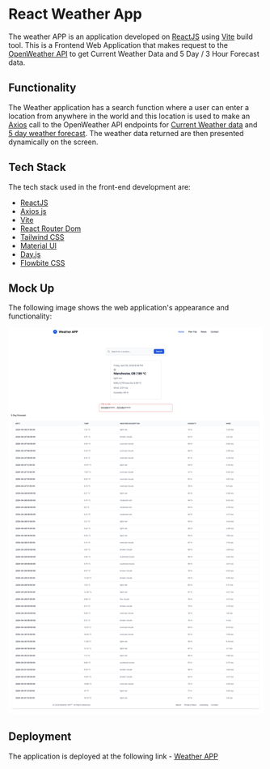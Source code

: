 # React Weather App
The weather APP is an application developed on [ReactJS](https://react.dev/) using [Vite](https://vitejs.dev/guide/) build tool. This is a Frontend Web Application that makes request to the [OpenWeather API](https://openweathermap.org/api) to get Current Weather Data and 5 Day / 3 Hour Forecast data.

## Functionality
The Weather application has a search function where a user can enter a location from anywhere in the world and this location is used to make an [Axios](https://axios-http.com/docs/intro) call to the OpenWeather API endpoints for [Current Weather data](https://openweathermap.org/current) and [5 day weather forecast](https://openweathermap.org/forecast5). The weather data returned are then presented dynamically on the screen.

## Tech Stack
The tech stack used in the front-end development are:

* [ReactJS](https://react.dev/)
* [Axios js](https://axios-http.com/docs/intro)
* [Vite](https://vitejs.dev/guide/)
* [React Router Dom](https://reactrouter.com/en/main)
* [Tailwind CSS](https://tailwindui.com/documentation)
* [Material UI](https://mui.com/material-ui/getting-started/)
* [Day.js](https://day.js.org/en/)
* [Flowbite CSS](https://flowbite.com/docs/getting-started/quickstart/)

## Mock Up
The following image shows the web application's appearance and functionality:

![Mock Up](./public/WeatherMockUp.png)

## Deployment
The application is deployed at the following link - [Weather APP]()